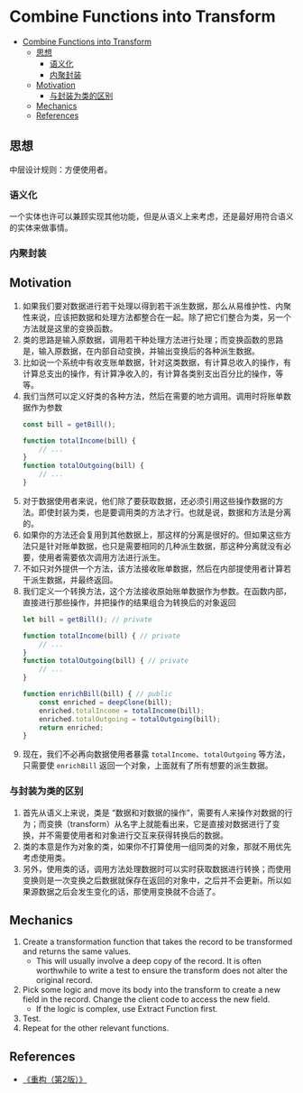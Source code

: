 # Combine Functions into Transform


<!-- TOC -->

- [Combine Functions into Transform](#combine-functions-into-transform)
    - [思想](#思想)
        - [语义化](#语义化)
        - [内聚封装](#内聚封装)
    - [Motivation](#motivation)
        - [与封装为类的区别](#与封装为类的区别)
    - [Mechanics](#mechanics)
    - [References](#references)

<!-- /TOC -->


## 思想
中层设计规则：方便使用者。

### 语义化
一个实体也许可以兼顾实现其他功能，但是从语义上来考虑，还是最好用符合语义的实体来做事情。

### 内聚封装


## Motivation
1. 如果我们要对数据进行若干处理以得到若干派生数据，那么从易维护性、内聚性来说，应该把数据和处理方法都整合在一起。除了把它们整合为类，另一个方法就是这里的变换函数。
2. 类的思路是输入原数据，调用若干种处理方法进行处理；而变换函数的思路是，输入原数据，在内部自动变换，并输出变换后的各种派生数据。
3. 比如说一个系统中有收支账单数据，针对这类数据，有计算总收入的操作，有计算总支出的操作，有计算净收入的，有计算各类别支出百分比的操作，等等。
4. 我们当然可以定义好类的各种方法，然后在需要的地方调用。调用时将账单数据作为参数
    ```js
    const bill = getBill();
    
    function totalIncome(bill) {
        // ...
    }
    function totalOutgoing(bill) {
        // ...
    }
    ```
5. 对于数据使用者来说，他们除了要获取数据，还必须引用这些操作数据的方法。即使封装为类，也是要调用类的方法才行。也就是说，数据和方法是分离的。
6. 如果你的方法还会复用到其他数据上，那这样的分离是很好的。但如果这些方法只是针对账单数据，也只是需要相同的几种派生数据，那这种分离就没有必要，使用者需要依次调用方法进行派生。
7. 不如只对外提供一个方法，该方法接收账单数据，然后在内部提使用者计算若干派生数据，并最终返回。
8. 我们定义一个转换方法，这个方法接收原始账单数据作为参数。在函数内部，直接进行那些操作，并把操作的结果组合为转换后的对象返回
    ```js
    let bill = getBill(); // private
    
    function totalIncome(bill) { // private
        // ...
    }
    function totalOutgoing(bill) { // private
        // ...
    }

    function enrichBill(bill) { // public
        const enriched = deepClone(bill);
        enriched.totalIncome = totalIncome(bill);
        enriched.totalOutgoing = totalOutgoing(bill);
        return enriched;
    }
    ```
9. 现在，我们不必再向数据使用者暴露 `totalIncome`、`totalOutgoing` 等方法，只需要使 `enrichBill` 返回一个对象，上面就有了所有想要的派生数据。

### 与封装为类的区别
1. 首先从语义上来说，类是 “数据和对数据的操作”，需要有人来操作对数据的行为；而变换（transform）从名字上就能看出来，它是直接对数据进行了变换，并不需要使用者和对象进行交互来获得转换后的数据。
2. 类的本意是作为对象的类，如果你不打算使用一组同类的对象，那就不用优先考虑使用类。
3. 另外，使用类的话，调用方法处理数据时可以实时获取数据进行转换；而使用变换则是一次变换之后数据就保存在返回的对象中，之后并不会更新。所以如果源数据之后会发生变化的话，那使用变换就不合适了。


## Mechanics
1. Create a transformation function that takes the record to be transformed and returns the same values.
    * This will usually involve a deep copy of the record. It is often worthwhile to write a test to ensure the transform does not alter the original record.
2. Pick some logic and move its body into the transform to create a new field in the record. Change the client code to access the new field.
    * If the logic is complex, use Extract Function first.
3. Test.
4. Repeat for the other relevant functions.


## References
* [《重构（第2版）》](https://book.douban.com/subject/33400354/)
